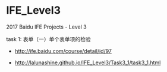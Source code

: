 # IFE_Level3
2017 Baidu IFE Projects - Level 3

task 1: 表单（一）单个表单项的检验

- http://ife.baidu.com/course/detail/id/97

- http://lalunashine.github.io/IFE_Level3/Task3_1/task3_1.html
